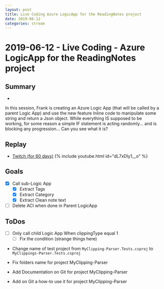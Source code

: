 ```yaml
---
layout: post
title: Live Coding Azure LogicApp for the ReadingNotes project
date: 2019-06-12
categories: stream
---
```



# 2019-06-12 - Live Coding - Azure LogicApp for the ReadingNotes project

## Summary
-

In this session, Frank is creating an Azure Logic App (that will be called by a parent Logic App) and use the new feature Inline code to manipulate some string and return a Json object. While everything IS supposed to be working, for some reason a simple IF statement is acting randomly... and is blocking any progression... Can you see what it is?

## Replay


- [Twitch (for 60 days)](https://www.twitch.tv/videos/437981732)
{% include youtube.html id="dL7xDly1__o" %}
<br/><!--more-->

Goals
-----

- [X] Call sub-Logic App 
    - [X] Extract Tags 
    - [X] Extract Category 
    - [X] Extract Clean note text
- [ ] Delete ACI when done in Parent LogicApp

ToDos
-----
- [ ] Only call child Logic App When clippingType equal 1
    - [ ] Fix the condition (strange things here) 
- Change name of test project from `MyClipping-Parser.Tests.csproj` to `MyClippings-Parser.Tests.csproj`
- Fix folders name for project MyClipping-Parser

- Add Documentation on Git  for project MyClipping-Parser
- Add on Git a how-to use it for project MyClipping-Parser


